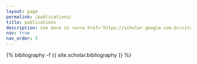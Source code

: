 ```yaml
---
layout: page
permalink: /publications/
title: publications
description: see more in <u><a href='https://scholar.google.com.br/citations?user=_kYz-aIAAAAJ'>google scholar</a></u>
nav: true
nav_order: 3
---
```

<!-- _pages/publications.md -->
<div class="publications">

{% bibliography -f {{ site.scholar.bibliography }} %}

</div>
